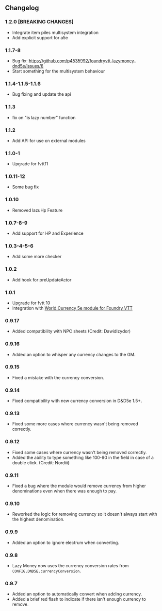 ## Changelog

### 1.2.0 [BREAKING CHANGES]

- Integrate item piles multisystem integration
- Add explicit support for a5e

### 1.1.7-8

- Bug fix: https://github.com/p4535992/foundryvtt-lazymoney-dnd5e/issues/8
- Start something for the multisystem behaviour

### 1.1.4-1.1.5-1.1.6

- Bug fixing and update the api

### 1.1.3

- fix on "is lazy number" function

### 1.1.2

- Add API for use on external modules

### 1.1.0-1

- Upgrade for fvtt11

### 1.0.11-12

- Some bug fix

### 1.0.10

- Removed lazuHp Feature

### 1.0.7-8-9

- Add support for HP and Experience

### 1.0.3-4-5-6

- Add some more checker

### 1.0.2

- Add hook for preUpdateActor

### 1.0.1

- Upgrade for fvtt 10
- Integration with [World Currency 5e module for Foundry VTT](https://github.com/cstby/foundryvtt-world-currency-5e)

### 0.9.17
- Added compatibility with NPC sheets (Credit: DawidIzydor)
### 0.9.16
- Added an option to whisper any currency changes to the GM.
### 0.9.15
- Fixed a mistake with the currency conversion.
### 0.9.14
- Fixed compatibility with new currency conversion in D&D5e 1.5+.
### 0.9.13
- Fixed some more cases where currency wasn't being removed correctly.
### 0.9.12
- Fixed some cases where currency wasn't being removed correctly.
- Added the ability to type something like 100-90 in the field in case of a double click. (Credit: Nordiii)
### 0.9.11
- Fixed a bug where the module would remove currency from higher denominations even when there was enough to pay.
### 0.9.10
- Reworked the logic for removing currency so it doesn't always start with the highest denomination.
### 0.9.9
- Added an option to ignore electrum when converting.
### 0.9.8
- Lazy Money now uses the currency conversion rates from `CONFIG.DND5E.currencyConversion`.
### 0.9.7
- Added an option to automatically convert when adding currency.
- Added a brief red flash to indicate if there isn't enough currency to remove.
